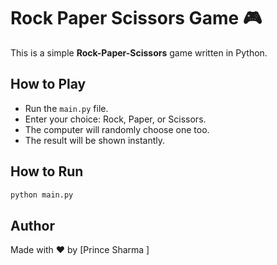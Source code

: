 # Rock Paper Scissors Game 🎮

This is a simple **Rock-Paper-Scissors** game written in Python.

## How to Play

- Run the `main.py` file.
- Enter your choice: Rock, Paper, or Scissors.
- The computer will randomly choose one too.
- The result will be shown instantly.

## How to Run

```bash
python main.py
```

## Author

Made with ❤️ by [Prince Sharma ]
